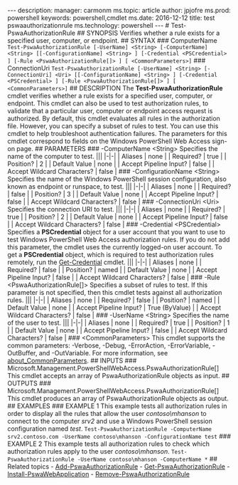 --- description:   manager:  carmonm ms.topic:  article author:  jpjofre ms.prod:  powershell keywords:  powershell,cmdlet ms.date:  2016-12-12 title:  test pswaauthorizationrule ms.technology:  powershell ---  #  Test-PswaAuthorizationRule  ##  SYNOPSIS  Verifies whether a rule exists for a specified user, computer, or endpoint.  ## SYNTAX  ###  ComputerName ``` Test-PswaAuthorizationRule [-UserName] <String> [-ComputerName] <String> [[-ConfigurationName] <String> ] [-Credential <PSCredential> ] [-Rule <PswaAuthorizationRule[]> ] [ <CommonParameters>] ```  ###  ConnectionUri ``` Test-PswaAuthorizationRule [-UserName] <String> [-ConnectionUri] <Uri> [[-ConfigurationName] <String> ] [-Credential <PSCredential> ] [-Rule <PswaAuthorizationRule[]> ] [ <CommonParameters>] ```  ## DESCRIPTION  The **Test-PswaAuthorizationRule** cmdlet verifies whether a rule exists for a specified user, computer, or endpoint. This cmdlet can also be used to test authorization rules, to validate that a particular user, computer or endpoint access request is authorized. By default, this cmdlet evaluates all rules in the authorization file. However, you can specify a subset of rules to test.  You can use this cmdlet to help troubleshoot authentication failures.  The parameters for this cmdlet correspond to fields on the Windows PowerShell Web Access sign-on page.  ## PARAMETERS  ### -ComputerName &lt;String&gt;  Specifies the name of the computer to test.  |||   |-|-| | Aliases                              | none                                 | | Required?                            | true                                 | | Position?                            | 2                                    | | Default Value                        | none                                 | | Accept Pipeline Input?               | false                                | | Accept Wildcard Characters?          | false                                |  ### -ConfigurationName &lt;String&gt;  Specifies the name of the Windows PowerShell session configuration, also known as endpoint or runspace, to test.  |||   |-|-| | Aliases                              | none                                 | | Required?                            | false                                | | Position?                            | 3                                    | | Default Value                        | none                                 | | Accept Pipeline Input?               | false                                | | Accept Wildcard Characters?          | false                                |  ### -ConnectionUri &lt;Uri&gt;  Specifies the connection URI to test.  |||   |-|-| | Aliases                              | none                                 | | Required?                            | true                                 | | Position?                            | 2                                    | | Default Value                        | none                                 | | Accept Pipeline Input?               | false                                | | Accept Wildcard Characters?          | false                                |  ### -Credential &lt;PSCredential&gt;  Specifies a **PSCredential** object for a user account that you want to use to test Windows PowerShell Web Access authorization rules. If you do not add this parameter, the cmdlet uses the currently logged-on user account. To get a **PSCredential** object, which is required to test authorization rules remotely, run the [Get-Credential](http://go.microsoft.com/fwlink/?LinkID=293936) cmdlet.  |||   |-|-| | Aliases                              | none                                 | | Required?                            | false                                | | Position?                            | named                                | | Default Value                        | none                                 | | Accept Pipeline Input?               | false                                | | Accept Wildcard Characters?          | false                                |  ### -Rule &lt;PswaAuthorizationRule\[\]&gt;  Specifies a subset of rules to test. If this parameter is not specified, then this cmdlet tests against all authorization rules.  |||   |-|-| | Aliases                              | none                                 | | Required?                            | false                                | | Position?                            | named                                | | Default Value                        | none                                 | | Accept Pipeline Input?               | True (ByValue)                       | | Accept Wildcard Characters?          | false                                |  ### -UserName &lt;String&gt;  Specifies the name of the user to test.  |||   |-|-| | Aliases                              | none                                 | | Required?                            | true                                 | | Position?                            | 1                                    | | Default Value                        | none                                 | | Accept Pipeline Input?               | false                                | | Accept Wildcard Characters?          | false                                |  ### &lt;CommonParameters&gt;  This cmdlet supports the common parameters: -Verbose, -Debug, -ErrorAction, -ErrorVariable, -OutBuffer, and -OutVariable. For more information, see [about_CommonParameters](http://go.microsoft.com/fwlink/p/?LinkID=113216).  ## INPUTS  ###  Microsoft.Management.PowerShellWebAccess.PswaAuthorizationRule\[\]  This cmdlet accepts an array of PswaAuthorizationRule objects as input.  ##  OUTPUTS  ###  Microsoft.Management.PowerShellWebAccess.PswaAuthorizationRule\[\]  This cmdlet produces an array of PswaAuthorizationRule objects as output.  ## EXAMPLES  ### EXAMPLE 1  This example tests all authorization rules in order to display all the rules that allow the user *contoso\\mhanson* to connect to the computer *srv2* and use a Windows PowerShell session configuration named *test*.  ``` Test-PswaAuthorizationRule -ComputerName srv2.contoso.com -UserName contoso\mhanson -ConfigurationName test ```  ### EXAMPLE 2  This example tests all authorization rules to check which authorization rules apply to the user *contoso\\mhanson*.  ``` Test-PswaAuthorizationRule -UserName contoso\mhanson -ComputerName * ```  ##  Related topics  -  [Add-PswaAuthorizationRule](add-pswaauthorizationrule.md) -  [Get-PswaAuthorizationRule](get-pswaauthorizationrule.md) -  [Install-PswaWebApplication](install-pswawebapplication.md) -  [Remove-PswaAuthorizationRule](remove-pswaauthorizationrule.md)
